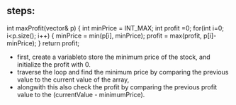 ## steps:

 int maxProfit(vector<int>& p) {
        int minPrice = INT_MAX;
        int profit =0;
        for(int i=0; i<p.size(); i++)
        {
            minPrice = min(p[i], minPrice);
            profit = max(profit, p[i]-minPrice);
        }
        return profit;

* first, create a variableto store the minimum price of the stock, and initialize the profit with 0.
* traverse the loop and find the minimum price by comparing the previous value to the current value of the array,
* alongwith this also check the profit by comparing the previous profit value to the (currentValue - minimumPrice).


